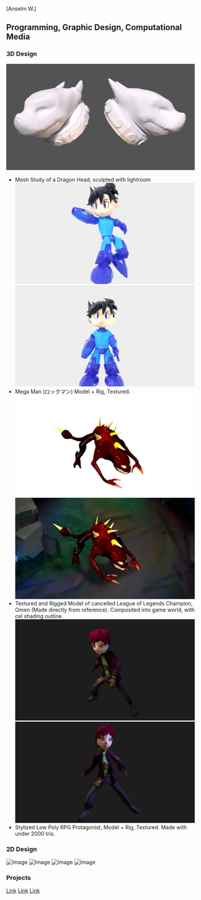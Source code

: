 [Anselm W.]
## Programming, Graphic Design, Computational Media
### 3D Design
![Image](/images/3D/Port_DragonHeadStudy.png/)
- Mesh Study of a Dragon Head, sculpted with lightroom
![Image](/images/3D/Port_MegaMan1.png/) ![Image](/images/3D/Port_MegaMan2.png/)
- Mega Man (ロックマン) Model + Rig, Textured.
![Image](/images/3D/Port_OMEN.png/) ![Image](/images/3D/Port_OMEN2.png/)
- Textured and Rigged Model of cancelled League of Legends Champion, Omen (Made directly from reference). Composited into game world, with cel shading outline.
![Image](/images/3D/Port_MiraKumomori.png/) ![Image](/images/3D/Port_MiraKumomori2.png/)
- Stylized Low Poly RPG Protagonist, Model + Rig, Textured. Made with under 2000 tris.
### 2D Design
![Image](src)
![Image](src)
![Image](src)
![Image](src)
### Projects
[Link](url)
[Link](url)
[Link](url)

